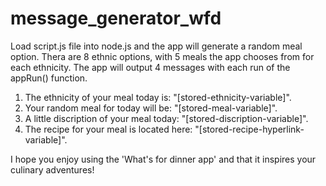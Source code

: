 # message_generator_wfd
Load script.js file into node.js and the app will generate a random meal option.
Thera are 8 ethnic options, with 5 meals the app chooses from for each ethnicity.
The app will output 4 messages with each run of the appRun() function.
1) The ethnicity of your meal today is: "[stored-ethnicity-variable]".
2) Your random meal for today will be: "[stored-meal-variable]".
3) A little discription of your meal today: "[stored-discription-variable]".
4) The recipe for your meal is located here: "[stored-recipe-hyperlink-variable]".

I hope you enjoy using the 'What's for dinner app' and that it inspires your culinary adventures!